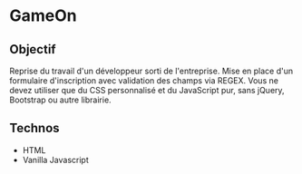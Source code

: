 # GameOn

## Objectif

Reprise du travail d'un développeur sorti de l'entreprise.
Mise en place d'un formulaire d'inscription avec validation des champs via REGEX. 
Vous ne devez utiliser que du CSS personnalisé et du JavaScript pur, sans jQuery, Bootstrap ou autre librairie.

## Technos

- HTML
- Vanilla Javascript



